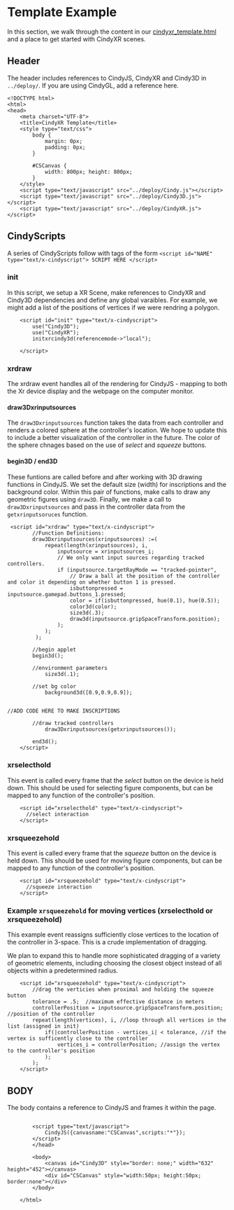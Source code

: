 

# Template Example
In this section, we walk through the content in our [cindyxr_template.html](/examples/cindyxr_template.html) and a place to get started with CindyXR scenes.

## Header
The header includes references to CindyJS, CindyXR and Cindy3D in ``../deploy/``.  If you are using CindyGL, add a reference here.

```
<!DOCTYPE html>
<html>
<head>
    <meta charset="UTF-8">
    <title>CindyXR Template</title>
    <style type="text/css">
        body {
            margin: 0px;
            padding: 0px;
        }

        #CSCanvas {
            width: 800px; height: 800px;
        }
    </style>
    <script type="text/javascript" src="../deploy/Cindy.js"></script>
    <script type="text/javascript" src="../deploy/Cindy3D.js"></script>
    <script type="text/javascript" src="../deploy/CindyXR.js"></script>
```

## CindyScripts
A series of CindyScripts follow with tags of the form ``<script id="NAME" type="text/x-cindyscript"> SCRIPT HERE </script>``

### init
In this script, we setup a XR Scene, make references to CindyXR and Cindy3D dependencies and define any global varaibles.  For example, we might add a list of the positions of vertices if we were rendring a polygon.

```
    <script id="init" type="text/x-cindyscript">
        use("Cindy3D");
        use("CindyXR");
        initxrcindy3d(referencemode->"local");

    </script>
```

### xrdraw
The xrdraw event handles all of the rendering for CindyJS - mapping to both the Xr device display and the webpage on the computer monitor.

#### draw3Dxrinputsources

The ``draw3Dxrinputsources`` function takes the data from each controller and renders a colored sphere at the controller's location.  We hope to update this to include a better visualization of the controller in the future.  The color of the sphere chnages based on the use of *select* and *squeeze* buttons.

#### begin3D / end3D
These funtions are called before and after working with 3D drawing functions in CindyJS.
We set the default size (width) for inscriptions and the background color.
Within this pair of functions, make calls to draw any geometric figures using ``draw3D``.
Finally, we make a call to ``draw3Dxrinputsources`` and pass in the controller data from the ``getxrinputsoruces`` function.

```
 <script id="xrdraw" type="text/x-cindyscript">
        //Function Definitions:
        draw3Dxrinputsources(xrinputsources) :=(
            repeat(length(xrinputsources), i,
                inputsource = xrinputsources_i;
                // We only want input sources regarding tracked controllers.
                if (inputsource.targetRayMode == "tracked-pointer",
                    // Draw a ball at the position of the controller and color it depending on whether button 1 is pressed.
                    isbuttonpressed = inputsource.gamepad.buttons_1.pressed;
                    color = if(isbuttonpressed, hue(0.1), hue(0.5));
                    color3d(color);
                    size3d(.3);
                    draw3d(inputsource.gripSpaceTransform.position);
                );
            );
         );

        //begin applet
        begin3d();

        //environment parameters
            size3d(.1);

		//set bg color
			background3d([0.9,0.9,0.9]);


//ADD CODE HERE TO MAKE INSCRIPTIONS

	    //draw tracked controllers
	        draw3Dxrinputsources(getxrinputsources());

        end3d();
    </script>
```

### xrselecthold
This event is called every frame that the *select* button on the device is held down.
This should be used for selecting figure components, but can be mapped to any function of the controller's position.
```
    <script id="xrselecthold" type="text/x-cindyscript">
      //select interaction
    </script>
```


### xrsqueezehold
This event is called every frame that the *squeeze* button on the device is held down.
This should be used for moving figure components, but can be mapped to any function of the controller's position.
```
    <script id="xrsqueezehold" type="text/x-cindyscript">
      //squeeze interaction
    </script>
```


### Example ``xrsqueezehold`` for moving vertices (xrselecthold or xrsqueezehold)
This example event reassigns sufficiently close vertices to the location of the controller in 3-space. This is a crude implementation of dragging.

We plan to expand this to handle more sophisticated dragging of a variety of geometric elements, including choosing the closest object instead of all objects within a predetermined radius.
```
    <script id="xrsqueezehold" type="text/x-cindyscript">
        //drag the verticies when proximal and holding the squeeze button
        tolerance = .5;  //maximum effective distance in meters
        controllerPosition = inputsource.gripSpaceTransform.position;  //position of the controller
        repeat(length(vertices), i, //loop through all vertices in the list (assigned in init)
            if(|controllerPosition - vertices_i| < tolerance, //if the vertex is sufficently close to the controller
                vertices_i = controllerPosition; //assign the vertex to the controller's position
            );
        );
    </script>
```

## BODY
The body contains a reference to CindyJS and frames it within the page.
```

        <script type="text/javascript">
            CindyJS({canvasname:"CSCanvas",scripts:"*"});
        </script>
        </head>

        <body>
            <canvas id="Cindy3D" style="border: none;" width="632" height="452"></canvas>
            <div id="CSCanvas" style="width:50px; height:50px; border:none"></div>
        </body>

    </html>
 ```
